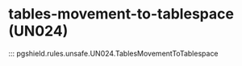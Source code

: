 # tables-movement-to-tablespace (UN024)

::: pgshield.rules.unsafe.UN024.TablesMovementToTablespace

